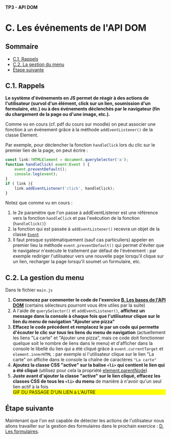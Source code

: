 #### TP3 - API DOM <!-- omit in toc -->
# C. Les événements de l'API DOM <!-- omit in toc -->

## Sommaire <!-- omit in toc -->
- [C.1. Rappels](#c1-rappels)
- [C.2. La gestion du menu](#c2-la-gestion-du-menu)
- [Étape suivante](#Étape-suivante)


## C.1. Rappels
**Le système d'événements en JS permet de réagir à des actions de l'utilisateur (survol d'un élément, click sur un lien, soumission d'un formulaire, etc.) ou à des événements déclenchés par le navigateur (fin du chargement de la page ou d'une image, etc.).**

Comme vu en cours (cf. pdf du cours sur moodle) on peut associer une fonction à un événement grâce à la méthode `addEventListener()` de la classe Element.

Par exemple, pour déclencher la fonction `handleClick` lors du clic sur le premier lien de la page, on peut écrire :
```JavaScript
const link:?HTMLElement = document.querySelector('a');
function handleClick( event:Event ) {
	event.preventDefault();
	console.log(event);
}
if ( link ){
	link.addEventListener('click', handleClick);
}
```

Notez que comme vu en cours :
1. le 2e paramètre que l'on passe à addEventListener est une référence vers la fonction `handleClick` et pas l'exécution de la fonction (`handleClick()`)
2. la fonction qui est passée à `addEventListener()` recevra un objet de la classe [`Event`](https://developer.mozilla.org/en-US/docs/Web/API/Event)
3. Il faut presque systématiquement (sauf cas  particuliers) appeler en premier lieu la méthode `event.preventDefault()` qui permet d'éviter que le navigateur n'exécute le traitement par défaut de l'événement : par exemple rediriger l'utilisateur vers une nouvelle page lorsqu'il clique sur un lien, recharger la page lorsqu'il soumet un formulaire, etc.

## C.2. La gestion du menu
Dans le fichier `main.js`
1. **Commencez par commenter le code de l'exercice [B. Les bases de l'API DOM](./B-les-bases.md)** (certains sélecteurs pourront vous être utiles par la suite)
2. A l'aide de `querySelector()` et `addEventListener()`, **affichez un message dans la console à chaque fois que l'utilisateur clique sur le lien du menu de navigation "Ajouter une pizza"**
3. **Effacez le code précédent et remplacez le par un code qui permette d'écouter le clic sur *tous* les liens du menu de navigation** (actuellement les liens "La carte" et "Ajouter une pizza", mais ce code doit fonctionner quelque soit le nombre de liens dans le menu) et d'afficher dans la console le libellé du lien qui a été cliqué grâce à `event.currentTarget` et `element.innerHTML` : par exemple si l'utilisateur clique sur le lien "La carte" on affiche dans le console la chaîne de caractères `"La carte"`
4. **Ajoutez la classe CSS "active" sur la balise `<li>` qui contient le lien qui a été cliqué** (utilisez pour cela la propriété [element.parentNode](https://developer.mozilla.org/fr/docs/Web/API/Node/parentNode))
5. **Juste avant d'ajouter la classe "active" sur le lien cliqué, effacez les classes CSS de tous les `<li>` du menu** de manière à n'avoir qu'un seul lien actif à la fois
	<div style="background:yellow">GIF DU PASSAGE D'UN LIEN à L'AUTRE</div>

## Étape suivante
Maintenant que l'on est capable de détecter les actions de l'utilisateur nous allons travailler sur la gestion des formulaires dans le prochain exercice : [D. Les formulaires](./D-formulaires.md).